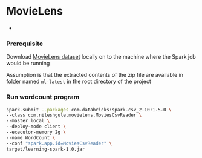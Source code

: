 # MovieLens
-
### Prerequisite
Download [MovieLens dataset](https://grouplens.org/datasets/movielens/) locally on to the machine where the Spark job would be running

Assumption is that the extracted contents of the zip file are available in folder named `ml-latest` in the root directory of the project

### Run wordcount program

```bash
spark-submit --packages com.databricks:spark-csv_2.10:1.5.0 \
--class com.nileshgule.movielens.MoviesCsvReader \
--master local \
--deploy-mode client \
--executor-memory 2g \
--name WordCount \
--conf "spark.app.id=MoviesCsvReader" \
target/learning-spark-1.0.jar
```